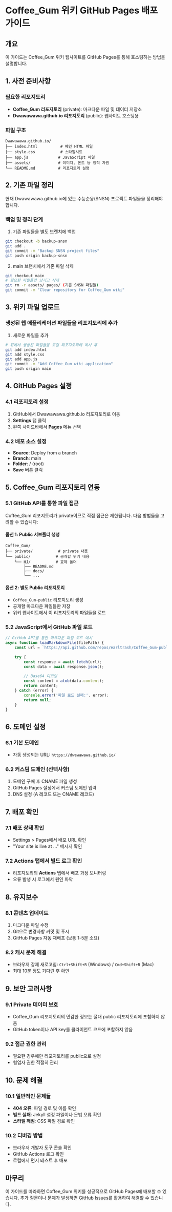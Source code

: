 # Coffee_Gum 위키 GitHub Pages 배포 가이드

## 개요

이 가이드는 Coffee_Gum 위키 웹사이트를 GitHub Pages를 통해 호스팅하는 방법을 설명합니다. 

## 1. 사전 준비사항

### 필요한 리포지토리
- **Coffee_Gum 리포지토리** (private): 마크다운 파일 및 데이터 저장소
- **Dwawawawa.github.io 리포지토리** (public): 웹사이트 호스팅용

### 파일 구조
```
Dwawawawa.github.io/
├── index.html          # 메인 HTML 파일
├── style.css           # 스타일시트
├── app.js             # JavaScript 파일
├── assets/            # 이미지, 폰트 등 정적 자원
└── README.md          # 리포지토리 설명
```

## 2. 기존 파일 정리

현재 Dwawawawa.github.io에 있는 수능순웅(SNSN) 프로젝트 파일들을 정리해야 합니다.

### 백업 및 정리 단계
1. 기존 파일들을 별도 브랜치에 백업
```bash
git checkout -b backup-snsn
git add .
git commit -m "Backup SNSN project files"
git push origin backup-snsn
```

2. main 브랜치에서 기존 파일 삭제
```bash
git checkout main
# 필요한 파일들만 남기고 삭제
git rm -r assets/ pages/ (기존 SNSN 파일들)
git commit -m "Clear repository for Coffee_Gum wiki"
```

## 3. 위키 파일 업로드

### 생성된 웹 애플리케이션 파일들을 리포지토리에 추가

1. 새로운 파일들 추가
```bash
# 위에서 생성된 파일들을 로컬 리포지토리에 복사 후
git add index.html
git add style.css
git add app.js
git commit -m "Add Coffee_Gum wiki application"
git push origin main
```

## 4. GitHub Pages 설정

### 4.1 리포지토리 설정
1. GitHub에서 Dwawawawa.github.io 리포지토리로 이동
2. **Settings** 탭 클릭
3. 왼쪽 사이드바에서 **Pages** 메뉴 선택

### 4.2 배포 소스 설정
- **Source**: Deploy from a branch
- **Branch**: main
- **Folder**: / (root)
- **Save** 버튼 클릭

## 5. Coffee_Gum 리포지토리 연동

### 5.1 GitHub API를 통한 파일 접근
Coffee_Gum 리포지토리가 private이므로 직접 접근은 제한됩니다. 다음 방법들을 고려할 수 있습니다:

#### 옵션 1: Public 서브폴더 생성
```
Coffee_Gum/
├── private/           # private 내용
└── public/           # 공개할 위키 내용
    └── HJ/           # 효제 폴더
        ├── README.md
        ├── docs/
        └── ...
```

#### 옵션 2: 별도 Public 리포지토리
- `Coffee_Gum-public` 리포지토리 생성
- 공개할 마크다운 파일들만 저장
- 위키 웹사이트에서 이 리포지토리의 파일들을 로드

### 5.2 JavaScript에서 GitHub 파일 로드
```javascript
// GitHub API를 통한 마크다운 파일 로드 예시
async function loadMarkdownFile(filePath) {
    const url = `https://api.github.com/repos/earltrash/Coffee_Gum-public/contents/${filePath}`;
    
    try {
        const response = await fetch(url);
        const data = await response.json();
        
        // Base64 디코딩
        const content = atob(data.content);
        return content;
    } catch (error) {
        console.error('파일 로드 실패:', error);
        return null;
    }
}
```

## 6. 도메인 설정

### 6.1 기본 도메인
- 자동 생성되는 URL: `https://dwawawawa.github.io/`

### 6.2 커스텀 도메인 (선택사항)
1. 도메인 구매 후 CNAME 파일 생성
2. GitHub Pages 설정에서 커스텀 도메인 입력
3. DNS 설정 (A 레코드 또는 CNAME 레코드)

## 7. 배포 확인

### 7.1 배포 상태 확인
- Settings > Pages에서 배포 URL 확인
- "Your site is live at ..." 메시지 확인

### 7.2 Actions 탭에서 빌드 로그 확인
- 리포지토리의 **Actions** 탭에서 배포 과정 모니터링
- 오류 발생 시 로그에서 원인 파악

## 8. 유지보수

### 8.1 콘텐츠 업데이트
1. 마크다운 파일 수정
2. Git으로 변경사항 커밋 및 푸시
3. GitHub Pages 자동 재배포 (보통 1-5분 소요)

### 8.2 캐시 문제 해결
- 브라우저 강제 새로고침: `Ctrl+Shift+R` (Windows) / `Cmd+Shift+R` (Mac)
- 최대 10분 정도 기다린 후 확인

## 9. 보안 고려사항

### 9.1 Private 데이터 보호
- Coffee_Gum 리포지토리의 민감한 정보는 절대 public 리포지토리에 포함하지 않음
- GitHub token이나 API key를 클라이언트 코드에 포함하지 않음

### 9.2 접근 권한 관리
- 필요한 경우에만 리포지토리를 public으로 설정
- 협업자 권한 적절히 관리

## 10. 문제 해결

### 10.1 일반적인 문제들
- **404 오류**: 파일 경로 및 이름 확인
- **빌드 실패**: Jekyll 설정 파일이나 문법 오류 확인
- **스타일 깨짐**: CSS 파일 경로 확인

### 10.2 디버깅 방법
- 브라우저 개발자 도구 콘솔 확인
- GitHub Actions 로그 확인
- 로컬에서 먼저 테스트 후 배포

## 마무리

이 가이드를 따라하면 Coffee_Gum 위키를 성공적으로 GitHub Pages에 배포할 수 있습니다. 추가 질문이나 문제가 발생하면 GitHub Issues를 활용하여 해결할 수 있습니다.